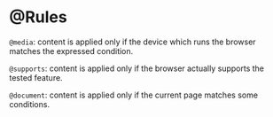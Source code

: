# @Rules
`@media`: content is applied only if the device which runs the browser matches the expressed condition.

`@supports`: content is applied only if the browser actually supports the tested feature.

`@document`: content is applied only if the current page matches some conditions.